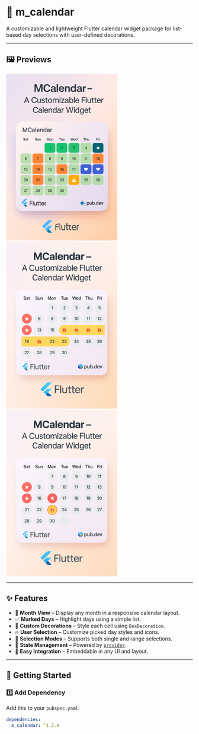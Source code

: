 # 📆 m_calendar

A customizable and lightweight Flutter calendar widget package for list-based day selections with user-defined decorations.

---

## 🖼️ Previews

<p float="left">
  <img src="https://raw.githubusercontent.com/MuntasirAsif/m_calendar/main/assets/calendar_preview.png" width="300" alt="Calendar Preview 1">
  <img src="https://raw.githubusercontent.com/MuntasirAsif/m_calendar/main/assets/calendar_preview_1.png" width="300" alt="Calendar Preview 2">
  <img src="https://raw.githubusercontent.com/MuntasirAsif/m_calendar/main/assets/calendar_preview_2.png" width="300" alt="Calendar Preview 3">
</p>

---

## ✨ Features

- 📅 **Month View** – Display any month in a responsive calendar layout.
- ✅ **Marked Days** – Highlight days using a simple list.
- 🎨 **Custom Decorations** – Style each cell using `BoxDecoration`.
- 🔥 **User Selection** – Customize picked day styles and icons.
- 📆 **Selection Modes** – Supports both single and range selections.
- 💼 **State Management** – Powered by [`provider`](https://pub.dev/packages/provider).
- 🧩 **Easy Integration** – Embeddable in any UI and layout.

---

## 🚀 Getting Started

### 1️⃣ Add Dependency

Add this to your `pubspec.yaml`:

```yaml
dependencies:
  m_calendar: ^1.2.0
